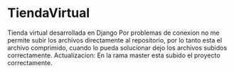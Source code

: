 # TiendaVirtual
Tienda virtual desarrollada en Django
Por problemas de conexion no me permite subir los archivos directamente al repositorio, por lo tanto esta el archivo comprimido, cuando lo pueda solucionar dejo los archivos subidos correctamente.
Actualizacion: En la rama master esta subido el proyecto correctamente.
